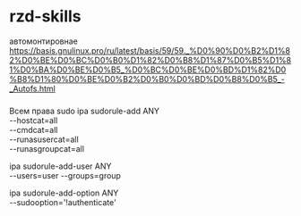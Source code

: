 # rzd-skills
автомонтировнае
https://basis.gnulinux.pro/ru/latest/basis/59/59._%D0%90%D0%B2%D1%82%D0%BE%D0%BC%D0%B0%D1%82%D0%B8%D1%87%D0%B5%D1%81%D0%BA%D0%BE%D0%B5_%D0%BC%D0%BE%D0%BD%D1%82%D0%B8%D1%80%D0%BE%D0%B2%D0%B0%D0%BD%D0%B8%D0%B5_-_Autofs.html

###
Всем права sudo
ipa sudorule-add ANY \
    --hostcat=all \
    --cmdcat=all \
    --runasusercat=all \
    --runasgroupcat=all

ipa sudorule-add-user ANY \
    --users=user --groups=group

ipa sudorule-add-option ANY \
    --sudooption='!authenticate'
